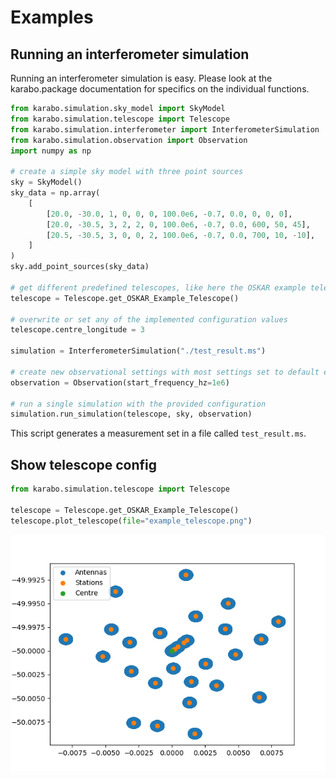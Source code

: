 # Examples

## Running an interferometer simulation

Running an interferometer simulation is easy.
Please look at the karabo.package documentation for specifics on the individual functions.

```python
from karabo.simulation.sky_model import SkyModel
from karabo.simulation.telescope import Telescope
from karabo.simulation.interferometer import InterferometerSimulation
from karabo.simulation.observation import Observation
import numpy as np

# create a simple sky model with three point sources
sky = SkyModel()
sky_data = np.array(
    [
        [20.0, -30.0, 1, 0, 0, 0, 100.0e6, -0.7, 0.0, 0, 0, 0],
        [20.0, -30.5, 3, 2, 2, 0, 100.0e6, -0.7, 0.0, 600, 50, 45],
        [20.5, -30.5, 3, 0, 0, 2, 100.0e6, -0.7, 0.0, 700, 10, -10],
    ]
)
sky.add_point_sources(sky_data)

# get different predefined telescopes, like here the OSKAR example telescope.png, with a handy functions
telescope = Telescope.get_OSKAR_Example_Telescope()

# overwrite or set any of the implemented configuration values
telescope.centre_longitude = 3

simulation = InterferometerSimulation("./test_result.ms")

# create new observational settings with most settings set to default except the start frequency set to 1e6
observation = Observation(start_frequency_hz=1e6)

# run a single simulation with the provided configuration
simulation.run_simulation(telescope, sky, observation)
```
This script generates a measurement set in a file called `test_result.ms`.

## Show telescope config

```python
from karabo.simulation.telescope import Telescope

telescope = Telescope.get_OSKAR_Example_Telescope()
telescope.plot_telescope(file="example_telescope.png")
```

![Image](../images/telescope.png)
